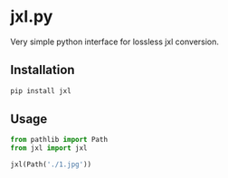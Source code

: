# jxl.py

Very simple python interface for lossless jxl conversion.

## Installation

```bash
pip install jxl
```

## Usage

```python
from pathlib import Path
from jxl import jxl

jxl(Path('./1.jpg'))
```
